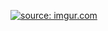 
<a href="https://imgur.com/KDC7zEi"><img src="https://i.imgur.com/KDC7zEi.jpg" title="source: imgur.com" /></a>
